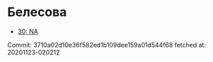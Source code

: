 # Белесова
- [30: NA](30.md)

Commit: 3710a02d10e36f582ed1b109dee159a01d544f68
 fetched at: 20201123-020212
